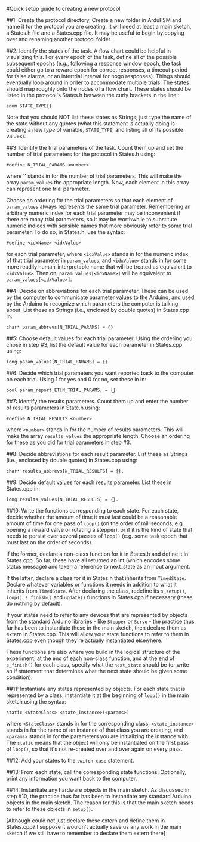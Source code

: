 #Quick setup guide to creating a new protocol 


##1: Create the protocol directory.
Create a new folder in ArduFSM and name it for the protocol you are creating. It will need at least a main sketch, a States.h file and a States.cpp file. It may be useful to begin by copying over and renaming another protocol folder.


##2: Identify the states of the task. 
A flow chart could be helpful in visualizing this. For every epoch of the task, define all of the possible subsequent epochs (e.g., following a response window epoch, the task could either go to a reward epoch for correct responses, a timeout period for false alarms, or an intertrial interval for nogo responses). Things should eventually loop around in order to accommodate multiple trials. The states should map roughly onto the nodes of a flow chart. These states should be listed in the protocol's States.h between the curly brackets in the line : 

    enum STATE_TYPE{}  

Note that you should NOT list these states as Strings; just type the name of the state without any quotes (what this statement is actually doing is creating a new *type* of variable, `STATE_TYPE`, and listing all of its possible values). 


##3: Identify the trial parameters of the task. 
Count them up and set the number of trial parameters for the protocol in States.h using: 

    #define N_TRIAL_PARAMS <number>

where '<number>' stands in for the number of trial parameters. This will make the array `param_values` the appropriate length. Now, each element in this array can represent one trial parameter. 

Choose an ordering for the trial parameters so that each element of `param_values` always represents the same trial parameter. Remembering an arbitrary numeric index for each trial parameter may be inconvenient if there are many trial parameters, so it may be worthwhile to substitute numeric indices with sensible names that more obviously refer to some trial parameter. To do so, in States.h, use the syntax: 

    #define <idxName> <idxValue> 

for each trial parameter, where `<idxValue>` stands in for the numeric index of that trial parameter in `param_values`, and `<idxValue>` stands in for some more readily human-interpretable name that will be treated as equivalent to `<idxValue>`. Then on, `param_values[<idxName>]` will be equivalent to `param_values[<idxValue>]`.  


##4: Decide on abbreviations for each trial parameter. 
These can be used by the computer to communicate parameter values to the Arduino, and used by the Arduino to recognize which parameters the computer is talking about. List these as Strings (i.e., enclosed by double quotes) in States.cpp in: 

    char* param_abbrevs[N_TRIAL_PARAMS] = {} 


##5: Choose default values for each trial parameter. 
Using the ordering you chose in step #3, list the default value for each parameter in States.cpp using:

    long param_values[N_TRIAL_PARAMS] = {}  


##6: Decide which trial parameters you want reported back to the computer on each trial. 
Using 1 for yes and 0 for no, set these in  in: 

    bool param_report_ET[N_TRIAL_PARAMS] = {}  


##7: Identify the results parameters. 
Count them up and enter the number of results parameters in State.h using: 

    #define N_TRIAL_RESULTS <number> 

where `<number>` stands in for the number of results parameters. This will make the array `results_values` the appropriate length. Choose an ordering for these as you did for trial parameters in step #3.   


##8: Decide abbreviations for each result parameter. 
List these as Strings (i.e., enclosed by double quotes) in States.cpp using: 

    char* results_abbrevs[N_TRIAL_RESULTS] = {}.


##9: Decide default values for each results parameter. 
List these in States.cpp in: 

    long results_values[N_TRIAL_RESULTS] = {}. 


##10: Write the functions corresponding to each state.
For each state, decide whether the amount of time it must last could be a reasonable amount of time for one pass of `loop()` (on the order of milliseconds, e.g. opening a reward valve or rotating a stepper), or if it is the kind of state that needs to persist over several passes of `loop()` (e.g. some task epoch that must last on the order of seconds). 

If the former, declare a non-class function for it in States.h and define it in States.cpp. So far, these have all returned an int (which encodes some status message) and taken a reference to next_state as an input argument. 

If the latter, declare a class for it in States.h that inherits from `TimedState`. Declare whatever variables or functions it needs in addition to what it inherits from `TimedState`. After declaring the class, redefine its `s_setup()`, `loop()`, `s_finish()` and `update()` functions in States.cpp if necessary (these do nothing by default).     

If your states need to refer to any devices that are represented by objects from the standard Arduino libraries - like `Stepper` or `Servo` - the practice thus far has been to instantiate these in the main sketch, then declare them as extern in States.cpp. This will allow your state functions to refer to them in States.cpp even though they're actually instantiated elsewhere. 

These functions are also where you build in the logical structure of the experiment; at the end of each non-class function, and at the end of `s_finish()` for each class, specify what the `next_state` should be (or write an if statement that determines what the next state should be given some condition).


##11: Instantiate any states represented by objects.
For each state that is represented by a class, instantiate it at the beginning of `loop()` in the main sketch using the syntax: 

    static <StateClass> <state_instance>(<params>)

where `<StateClass>` stands in for the corresponding class, `<state_instance>` stands in for the name of an instance of that class you are creating, and `<params>` stands in for the parameters you are initializing the instance with. The `static` means that the object will only be instantiated on the first pass of `loop()`, so that it's not re-created over and over again on every pass.    


##12: Add your states to the `switch case` statement.


##13: From each state, call the corresponding state functions. Optionally, print any information you want back to the computer.  


##14: Instantiate any hardware objects in the main sketch. 
As discussed in step #10, the practice thus far has been to instantiate any standard Arduino objects in the main sketch. The reason for this is that the main sketch needs to refer to these objects in `setup()`. 

[Although could not just declare these extern and define them in States.cpp? I suppose it wouldn't actually save us any work in the main sketch if we still have to remember to declare them extern there]
